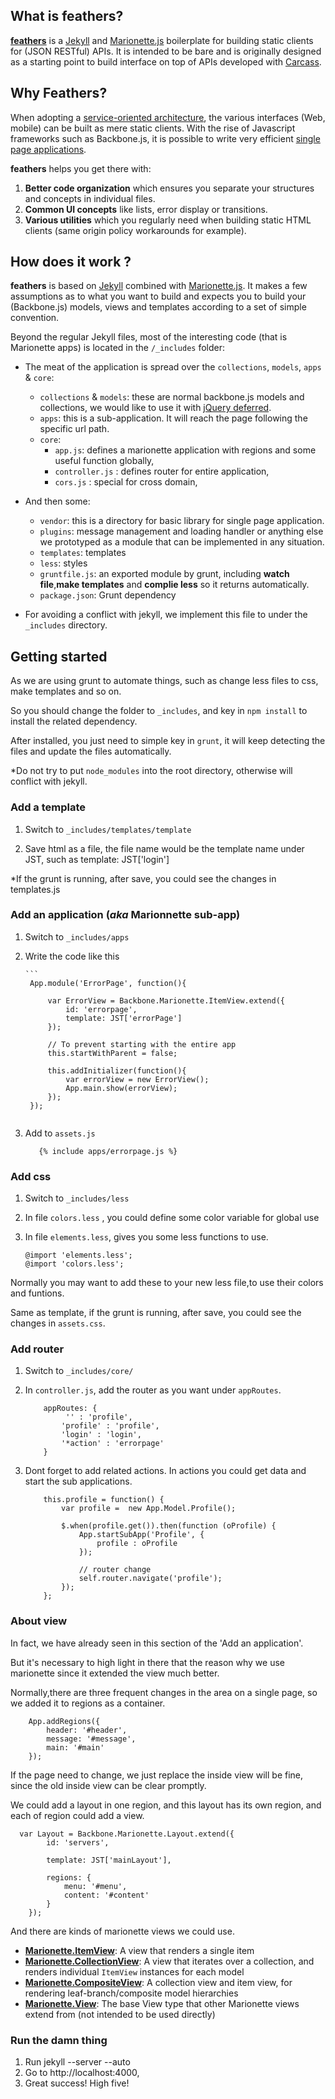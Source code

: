 ## What is feathers?

**[feathers](https://github.com/Wiredcraft/feathers)** is a [Jekyll](https://github.com/mojombo/jekyll) and [Marionette.js](http://marionettejs.com) boilerplate for building static clients for (JSON RESTful) APIs. It is intended to be bare and is originally designed as a starting point to build interface on top of APIs developed with [Carcass](http://github.com/devo-ps/carcass).

## Why Feathers?

When adopting a [service-oriented architecture](http://en.wikipedia.org/wiki/Service-oriented_architecture), the various interfaces (Web, mobile) can be built as mere static clients. With the rise of Javascript frameworks such as Backbone.js, it is possible to write very efficient [single page applications](http://en.wikipedia.org/wiki/Single-page_application).

**feathers** helps you get there with:

1. **Better code organization** which ensures you separate your structures and concepts in individual files.
1. **Common UI concepts** like lists, error display or transitions.
1. **Various utilities** which you regularly need when building static HTML clients (same origin policy workarounds for example).

## How does it work ?

**feathers** is based on [Jekyll](http://github.com/mojombo/jekyll) combined with [Marionette.js](http://marionettejs.com). It makes a few assumptions as to what you want to build and expects you to build your (Backbone.js) models, views and templates according to a set of simple convention.

Beyond the regular Jekyll files, most of the interesting code (that is Marionette apps) is located in the `/_includes` folder:

* The meat of the application is spread over the `collections`, `models`, `apps` & `core`:
    * `collections` & `models`: these are normal backbone.js models and collections, we would like to use it with [jQuery deferred](http://api.jquery.com/jQuery.Deferred/).
    * `apps`: this is a sub-application. It will reach the page following the specific url path.
    * `core`:
        * `app.js`: defines a marionette application with regions and some useful function globally,
        * `controller.js` : defines router for entire application,
        * `cors.js` : special for cross domain,
* And then some:
    * `vendor`: this is a directory for basic library for single page application.
    * `plugins`: message management and loading handler or anything else we prototyped as a module that can be implemented in any situation.
    * `templates`: templates 
    * `less`: styles
    * `gruntfile.js`: an exported module by grunt, including **watch file**,**make templates** and **complie less** so it returns automatically.
    * `package.json`: Grunt dependency

* For avoiding a conflict with jekyll, we implement this file to under the `_includes` directory.

## Getting started
As we are using grunt to automate things, such as change less files to css, make templates and so on.

So you should change the folder to `_includes`, and key in `npm install` to install the related dependency.

After installed, you just need to simple key in `grunt`, it will keep detecting the files and update the files automatically.

*Do not try to put `node_modules` into the root directory, otherwise will conflict with jekyll.
### Add a template

1. Switch to `_includes/templates/template`

2. Save html as a file, the file name would be the template name under JST, such as template: JST['login']

*If the grunt is running, after save, you could see the changes in templates.js

### Add an application (*aka* Marionnette sub-app)

1. Switch to `_includes/apps`
2. Write the code like this

       ```	
		App.module('ErrorPage', function(){
		
		    var ErrorView = Backbone.Marionette.ItemView.extend({
		        id: 'errorpage',
		        template: JST['errorPage']
		    });
		    
		    // To prevent starting with the entire app
		    this.startWithParent = false;
		
		    this.addInitializer(function(){
		        var errorView = new ErrorView();
		        App.main.show(errorView);
		    });
		});
	````
3. Add to `assets.js`
   
   ````
      {% include apps/errorpage.js %}            
   ````	

### Add css
1. Switch to `_includes/less`
2. In file `colors.less` , you could define some color variable for global use
3. In file `elements.less`, gives you some less functions to use.

    ````
	@import 'elements.less';
	@import 'colors.less';
    ````
    
Normally you may want to add these to your new less file,to use their colors and funtions.

Same as template, if the grunt is running, after save, you could see the changes in `assets.css`.

### Add router
1. Switch to `_includes/core/`
2. In `controller.js`, add the router as you want under `appRoutes`. 
	
	````
	    appRoutes: {
	         '' : 'profile',
	        'profile' : 'profile',
	        'login' : 'login',
	        '*action' : 'errorpage'
	    }
	````

3. Dont forget to add related actions. In actions you could get data and start the sub applications.

	````
	    this.profile = function() {
	        var profile =  new App.Model.Profile();
	
	        $.when(profile.get()).then(function (oProfile) {
	            App.startSubApp('Profile', { 
	                profile : oProfile
	            });
	
	            // router change
	            self.router.navigate('profile');
	        });
	    };
	````
	
### About view
In fact, we have already seen in this section of the 'Add an application'.

But it's necessary to high light in there that the reason why we use marionette since it extended the view much better.

Normally,there are three frequent changes in the area on a single page, so we added it to regions as a container.

````
 	App.addRegions({
        header: '#header',
        message: '#message',
        main: '#main'
    });
````
If the page need to change, we just replace the inside view will be fine, since the old inside view can be clear promptly.

We could add a layout in one region, and this layout has its own region, and each of region could add a view.

````
  var Layout = Backbone.Marionette.Layout.extend({
        id: 'servers',

        template: JST['mainLayout'],

        regions: {
            menu: '#menu',
            content: '#content'
        }
    });
````
And there are kinds of marionette views we could use.

* [**Marionette.ItemView**](https://github.com/marionettejs/backbone.marionette/blob/master/docs/marionette.itemview.md): A view that renders a single item
* [**Marionette.CollectionView**](https://github.com/marionettejs/backbone.marionette/blob/master/docs/marionette.collectionview.md): A view that iterates over a collection, and renders individual `ItemView` instances for each model
* [**Marionette.CompositeView**](https://github.com/marionettejs/backbone.marionette/blob/master/docs/marionette.compositeview.md): A collection view and item view, for rendering leaf-branch/composite model hierarchies
* [**Marionette.View**](https://github.com/marionettejs/backbone.marionette/blob/master/docs/marionette.view.md): The base View type that other Marionette views extend from (not intended to be used directly)


### Run the damn thing

1. Run jekyll --server --auto
1. Go to http://localhost:4000,
1. Great success! High five!
